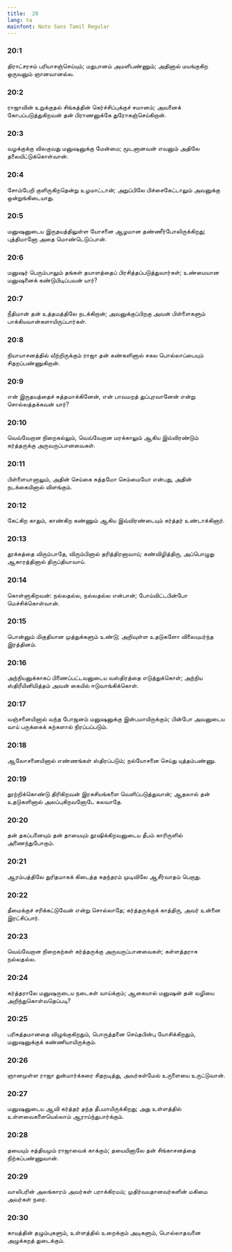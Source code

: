 ```yaml
---
title:  20
lang: ta
mainfont: Noto Sans Tamil Regular
---
```


###  20:1

திராட்சரசம் பரியாசஞ்செய்யும்; மதுபானம் அமளிபண்ணும்; அதினால் மயங்குகிற ஒருவனும் ஞானவானல்ல.

###  20:2

ராஜாவின் உறுக்குதல் சிங்கத்தின் கெர்ச்சிப்புக்குச் சமானம்; அவனைக் கோபப்படுத்துகிறவன் தன் பிராணனுக்கே துரோகஞ்செய்கிறான்.

###  20:3

வழக்குக்கு விலகுவது மனுஷனுக்கு மேன்மை; மூடனானவன் எவனும் அதிலே தலையிட்டுக்கொள்வான்.

###  20:4

சோம்பேறி குளிருகிறதென்று உழமாட்டான்; அறுப்பிலே பிச்சைகேட்டாலும் அவனுக்கு ஒன்றுங்கிடையாது.

###  20:5

மனுஷனுடைய இருதயத்திலுள்ள யோசனை ஆழமான தண்ணீர்போலிருக்கிறது; புத்திமானோ அதை மொண்டெடுப்பான்.

###  20:6

மனுஷர் பெரும்பாலும் தங்கள் தயாளத்தைப் பிரசித்தப்படுத்துவார்கள்; உண்மையான மனுஷனைக் கண்டுபிடிப்பவன் யார்?

###  20:7

நீதிமான் தன் உத்தமத்திலே நடக்கிறான்; அவனுக்குப்பிறகு அவன் பிள்ளைகளும் பாக்கியவான்களாயிருப்பார்கள்.

###  20:8

நியாயாசனத்தில் வீற்றிருக்கும் ராஜா தன் கண்களினால் சகல பொல்லாப்பையும் சிதறப்பண்ணுகிறான்.

###  20:9

என் இருதயத்தைச் சுத்தமாக்கினேன், என் பாவமறத் துப்புரவானேன் என்று சொல்லத்தக்கவன் யார்?

###  20:10

வெவ்வேறான நிறைகல்லும், வெவ்வேறான மரக்காலும் ஆகிய இவ்விரண்டும் கர்த்தருக்கு அருவருப்பானவைகள்.

###  20:11

பிள்ளையானாலும், அதின் செய்கை சுத்தமோ செம்மையோ என்பது, அதின் நடக்கையினால் விளங்கும்.

###  20:12

கேட்கிற காதும், காண்கிற கண்ணும் ஆகிய இவ்விரண்டையும் கர்த்தர் உண்டாக்கினார்.

###  20:13

தூக்கத்தை விரும்பாதே, விரும்பினால் தரித்திரனாவாய்; கண்விழித்திரு, அப்பொழுது ஆகாரத்தினால் திருப்தியாவாய்.

###  20:14

கொள்ளுகிறவன்: நல்லதல்ல, நல்லதல்ல என்பான்; போய்விட்டபின்போ மெச்சிக்கொள்வான்.

###  20:15

பொன்னும் மிகுதியான முத்துக்களும் உண்டு; அறிவுள்ள உதடுகளோ விலையுயர்ந்த இரத்தினம்.

###  20:16

அந்நியனுக்காகப் பிணைப்பட்டவனுடைய வஸ்திரத்தை எடுத்துக்கொள்; அந்நிய ஸ்திரீயினிமித்தம் அவன் கையில் ஈடுவாங்கிக்கொள்.

###  20:17

வஞ்சனையினால் வந்த போஜனம் மனுஷனுக்கு இன்பமாயிருக்கும்; பின்போ அவனுடைய வாய் பருக்கைக் கற்களால் நிரப்பப்படும்.

###  20:18

ஆலோசனையினால் எண்ணங்கள் ஸ்திரப்படும்; நல்யோசனை செய்து யுத்தம்பண்ணு.

###  20:19

தூற்றிக்கொண்டு திரிகிறவன் இரகசியங்களை வெளிப்படுத்துவான்; ஆதலால் தன் உதடுகளினால் அலப்புகிறவனோடே கலவாதே.

###  20:20

தன் தகப்பனையும் தன் தாயையும் தூஷிக்கிறவனுடைய தீபம் காரிருளில் அணைந்துபோகும்.

###  20:21

ஆரம்பத்திலே துரிதமாகக் கிடைத்த சுதந்தரம் முடிவிலே ஆசீர்வாதம் பெறாது.

###  20:22

தீமைக்குச் சரிக்கட்டுவேன் என்று சொல்லாதே; கர்த்தருக்குக் காத்திரு, அவர் உன்னை இரட்சிப்பார்.

###  20:23

வெவ்வேறான நிறைகற்கள் கர்த்தருக்கு அருவருப்பானவைகள்; கள்ளத்தராசு நல்லதல்ல.

###  20:24

கர்த்தராலே மனுஷருடைய நடைகள் வாய்க்கும்; ஆகையால் மனுஷன் தன் வழியை அறிந்துகொள்வதெப்படி?

###  20:25

பரிசுத்தமானதை விழுங்குகிறதும், பொருத்தனை செய்தபின்பு யோசிக்கிறதும், மனுஷனுக்குக் கண்ணியாயிருக்கும்.

###  20:26

ஞானமுள்ள ராஜா துன்மார்க்கரை சிதறடித்து, அவர்கள்மேல் உருளையை உருட்டுவான்.

###  20:27

மனுஷனுடைய ஆவி கர்த்தர் தந்த தீபமாயிருக்கிறது; அது உள்ளத்தில் உள்ளவைகளையெல்லாம் ஆராய்ந்துபார்க்கும்.

###  20:28

தயையும் சத்தியமும் ராஜாவைக் காக்கும்; தயையினாலே தன் சிங்காசனத்தை நிற்கப்பண்ணுவான்.

###  20:29

வாலிபரின் அலங்காரம் அவர்கள் பராக்கிரமம்; முதிர்வயதானவர்களின் மகிமை அவர்கள் நரை.

###  20:30

காயத்தின் தழும்புகளும், உள்ளத்தில் உறைக்கும் அடிகளும், பொல்லாதவனை அழுக்கறத் துடைக்கும்.


